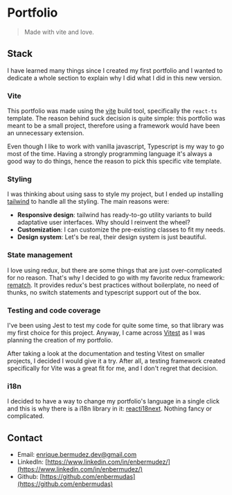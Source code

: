 # Portfolio

> Made with vite and love.

## Stack

I have learned many things since I created my first portfolio and I wanted to dedicate a whole section to explain why I did what I did in this new version.

### Vite

This portfolio was made using the [vite](https://vitejs.dev/) build tool, specifically the `react-ts` template. The reason behind suck decision is quite simple: this portfolio was meant to be a small project, therefore using a framework would have been an unnecessary extension.

Even though I like to work with vanilla javascript, Typescript is my way to go most of the time. Having a strongly programming language it's always a good way to do things, hence the reason to pick this specific vite template.

### Styling

I was thinking about using sass to style my project, but I ended up installing [tailwind](https://tailwindcss.com/docs/installation) to handle all the styling. The main reasons were:

- **Responsive design**: tailwind has ready-to-go utility variants to build adaptative user interfaces. Why should I reinvent the wheel?
- **Customization**: I can customize the pre-existing classes to fit my needs.
- **Design system**: Let's be real, their design system is just beautiful.

### State management

I love using redux, but there are some things that are just over-complicated for no reason. That's why I decided to go with my favorite redux framework: [rematch](https://rematchjs.org/). It provides redux's best practices without boilerplate, no need of thunks, no switch statements and typescript support out of the box.

### Testing and code coverage

I've been using Jest to test my code for quite some time, so that library was my first choice for this project. Anyway, I came across [Vitest](https://vitest.dev/) as I was planning the creation of my portfolio.

After taking a look at the documentation and testing Vitest on smaller projects, I decided I would give it a try. After all, a testing framework created specifically for Vite was a great fit for me, and I don't regret that decision.

### i18n

I decided to have a way to change my portfolio's language in a single click and this is why there is a i18n library in it: [reacti18next](https://react.i18next.com/). Nothing fancy or complicated.

## Contact

- Email: <enrique.bermudez.dev@gmail.com>
- LinkedIn: [https://www.linkedin.com/in/enbermudez/](https://www.linkedin.com/in/enbermudez/)
- Github: [https://github.com/enbermudas](https://github.com/enbermudas)
